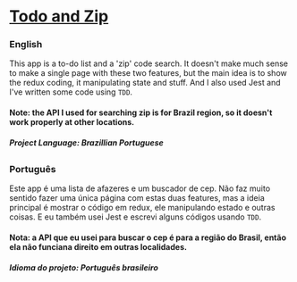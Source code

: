 # [Todo and Zip](https://vitorpatzlaff-todo-and-zip.netlify.app)
### English
This app is a to-do list and a 'zip' code search. It doesn't make much sense to make a single page with these two features, but the main idea is to show the redux coding, it manipulating state and stuff. And I also used Jest and I've written some code using ```TDD```.
#### Note: the API I used for searching zip is for Brazil region, so it doesn't work properly at other locations.
##### Project Language: Brazillian Portuguese
##
### Português
Este app é uma lista de afazeres e um buscador de cep. Não faz muito sentido fazer uma única página com estas duas features, mas a ideia principal é mostrar o código em redux, ele manipulando estado e outras coisas. E eu também usei Jest e escrevi alguns códigos usando ```TDD```.
#### Nota: a API que eu usei para buscar o cep é para a região do Brasil, então ela não funciana direito em outras localidades.
##### Idioma do projeto: Português brasileiro
